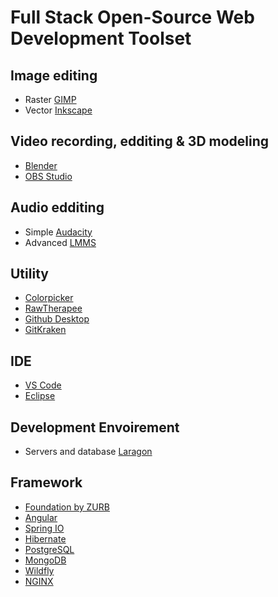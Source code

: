 # Full Stack Open-Source Web Development Toolset
 
 ## Image editing
 - Raster [GIMP](https://www.gimp.org/)
 - Vector [Inkscape](https://inkscape.org/)
 
 ## Video recording, edditing & 3D modeling
 - [Blender](https://www.blender.org/)
 - [OBS Studio](https://obsproject.com/)
 
 ## Audio edditing
 - Simple [Audacity](https://www.audacityteam.org/)
 - Advanced [LMMS](https://lmms.io/)
 
 ## Utility
 - [Colorpicker](https://colorpicker.fr/)
 - [RawTherapee](https://rawtherapee.com/)
 - [Github Desktop](https://desktop.github.com/)
 - [GitKraken](https://www.gitkraken.com/)
 
 ## IDE
 - [VS Code](https://code.visualstudio.com/)
 - [Eclipse](https://www.eclipse.org/downloads/)
 
 ## Development Envoirement
 - Servers and database [Laragon](https://laragon.org/)

## Framework
 - [Foundation by ZURB](https://get.foundation/)
 - [Angular](https://angular.io/)
 - [Spring IO](https://spring.io/)
 - [Hibernate](https://hibernate.org/)
 - [PostgreSQL](https://www.postgresql.org/)
 - [MongoDB](https://www.mongodb.com/)
 - [Wildfly](https://www.wildfly.org/)
 - [NGINX](https://www.nginx.com/)

